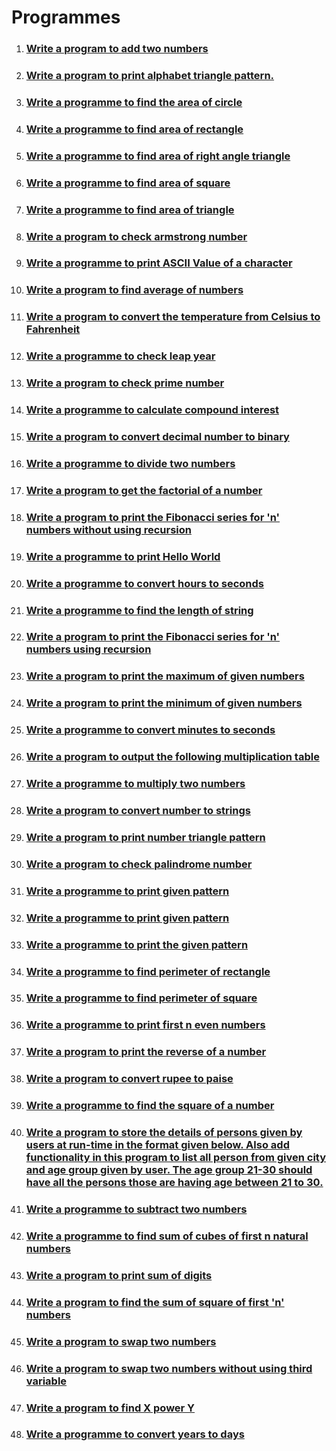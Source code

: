 # Programmes

1. ### [Write a program to add two numbers](./add-two-numbers/)
2. ### [Write a program to print alphabet triangle pattern.](./alphabet-triangle-pattern/)
3. ### [Write a programme to find the area of circle](./area-of-circle/)
4. ### [Write a programme to find area of rectangle](./area-of-rectangle/)
5. ### [Write a programme to find area of right angle triangle](area-of-right-angle-triangle)
6. ### [Write a programme to find area of square](./area-of-square/)
7. ### [Write a programme to find area of triangle](./area-of-triangle/)
8. ### [Write a program to check armstrong number](./armstrong-number/)
9. ### [Write a programme to print ASCII Value of a character](./ascii-value/)
10. ### [Write a program to find average of numbers](./average-of-numbers/)
11. ### [Write a program to convert the temperature from Celsius to Fahrenheit](./celsius-to-fahrenheit/)
12. ### [Write a programme to check leap year](./check-leap-year/)
13. ### [Write a program to check prime number](./check-prime-number/)
14. ### [Write a programme to calculate compound interest](./compound-interest-calculator/)
15. ### [Write a program to convert decimal number to binary](./decimal-to-binary/)
16. ### [Write a programme to divide two numbers](./divide-two-numbers/)
17. ### [Write a program to get the factorial of a number](./factorial/)
18. ### [Write a program to print the Fibonacci series for 'n' numbers without using recursion](./fibonaci-series-without-using-recursion/)
19. ### [Write a programme to print Hello World](./hello-world/)
20. ### [Write a programme to convert hours to seconds](./hours-to-seconds/)
21. ### [Write a programme to find the length of string](./length-of-string/)
22. ### [Write a program to print the Fibonacci series for 'n' numbers using recursion](./fibonnaci-series-using-recursion/)
23. ### [Write a program to print the maximum of given numbers](./maximum-of-numbers/)
24. ### [Write a program to print the minimum of given numbers](./minimum-of-numbers/)
25. ### [Write a programme to convert minutes to seconds](./minutes-to-seconds/)
26. ### [Write a program to output the following multiplication table](./multiplication-table/)
27. ### [Write a programme to multiply two numbers](./multiply-two-numbers/)
28. ### [Write a program to convert number to strings](./number-to-string/)
29. ### [Write a program to print number triangle pattern](./number-triangle-pattern/)
30. ### [Write a program to check palindrome number](./palindrome-number/)
31. ### [Write a programme to print given pattern](./pattern-1/)
32. ### [Write a programme to print given pattern](./pattern-2/)
33. ### [Write a programme to print the given pattern](./pattern-3/)
34. ### [Write a programme to find perimeter of rectangle](./perimeter-of-rectangle/)
35. ### [Write a programme to find perimeter of square](./perimeter-of-square/)
36. ### [Write a programme to print first n even numbers](print-even-numbers/index.md)
37. ### [Write a program to print the reverse of a number](./reverse-of-a-number/)
38. ### [Write a program to convert rupee to paise](./rupee-to-paise/)
39. ### [Write a programme to find the square of a number](./square-of-number/)
40. ### [Write a program to store the details of persons given by users at run-time in the format given below. Also add functionality in this program to list all person from given city and age group given by user. The age group 21-30 should have all the persons those are having age between 21 to 30.](./store-the-details-of-persons/)
41. ### [Write a programme to subtract two numbers](./subtract-two-numbers/)
42. ### [Write a programme to find sum of cubes of first n natural numbers](./sum-of-cubes/)
43. ### [Write a program to print sum of digits](./sum-of-digits/)
44. ### [Write a program to find the sum of square of first 'n' numbers](./sum-of-square/)
45. ### [Write a program to swap two numbers](./swap-two-numbers/)
46. ### [Write a program to swap two numbers without using third variable](./swap-two-numbers-without-using-third-variable/)
47. ### [Write a program to find X power Y](./x-power-y/)
48. ### [Write a programme to convert years to days](./years-to-days/)
